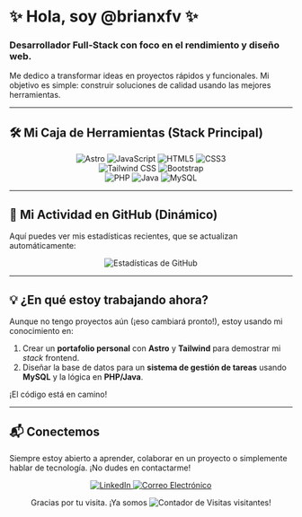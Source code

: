 # ✨ Hola, soy @brianxfv ✨
### Desarrollador Full-Stack con foco en el rendimiento y diseño web.

Me dedico a transformar ideas en proyectos rápidos y funcionales. Mi objetivo es simple: construir soluciones de calidad usando las mejores herramientas.

---

## 🛠️ Mi Caja de Herramientas (Stack Principal)

<p align="center">
    <img src="https://img.shields.io/badge/Astro-FF6C00?style=for-the-badge&logo=astro&logoColor=white" alt="Astro" />
    <img src="https://img.shields.io/badge/JavaScript-F7DF1E?style=for-the-badge&logo=javascript&logoColor=black" alt="JavaScript" />
    <img src="https://img.shields.io/badge/HTML5-E34F26?style=for-the-badge&logo=html5&logoColor=white" alt="HTML5" />
    <img src="https://img.shields.io/badge/CSS3-1572B6?style=for-the-badge&logo=css3&logoColor=white" alt="CSS3" />
    <br>
    <img src="https://img.shields.io/badge/Tailwind_CSS-06B6D4?style=for-the-badge&logo=tailwindcss&logoColor=white" alt="Tailwind CSS" />
    <img src="https://img.shields.io/badge/Bootstrap-7952B3?style=for-the-badge&logo=bootstrap&logoColor=white" alt="Bootstrap" />
    <br>
    <img src="https://img.shields.io/badge/PHP-777BB4?style=for-the-badge&logo=php&logoColor=white" alt="PHP" />
    <img src="https://img.shields.io/badge/Java-007396?style=for-the-badge&logo=java&logoColor=white" alt="Java" />
    <img src="https://img.shields.io/badge/MySQL-4479A1?style=for-the-badge&logo=mysql&logoColor=white" alt="MySQL" />
</p>

---

## 🚀 Mi Actividad en GitHub (Dinámico)

Aquí puedes ver mis estadísticas recientes, que se actualizan automáticamente:

<p align="center">
    <img src="https://github-readme-stats.vercel.app/api?username=brianxfv&show_icons=true&theme=nord&hide_border=true&count_private=true" alt="Estadísticas de GitHub" />
</p>

---

## 💡 ¿En qué estoy trabajando ahora?

Aunque no tengo proyectos aún (¡eso cambiará pronto!), estoy usando mi conocimiento en:

1.  Crear un **portafolio personal** con **Astro** y **Tailwind** para demostrar mi *stack* frontend.
2.  Diseñar la base de datos para un **sistema de gestión de tareas** usando **MySQL** y la lógica en **PHP/Java**.

¡El código está en camino!

---

## 📬 Conectemos

Siempre estoy abierto a aprender, colaborar en un proyecto o simplemente hablar de tecnología. ¡No dudes en contactarme!

<p align="center">
    <a href="https://www.linkedin.com/in/brianxfv">
        <img src="https://img.shields.io/badge/LinkedIn-0077B5?style=for-the-badge&logo=linkedin&logoColor=white" alt="LinkedIn" />
    </a>
    <a href="mailto:briangimenez766@gmail.com">
        <img src="https://img.shields.io/badge/Gmail-D14836?style=for-the-badge&logo=gmail&logoColor=white" alt="Correo Electrónico" />
    </a>
</p>

<p align="center">
    Gracias por tu visita. ¡Ya somos <img src="https://komarev.com/ghpvc/?username=brianxfv&style=flat-square&color=blue" alt="Contador de Visitas" /> visitantes!
</p>
